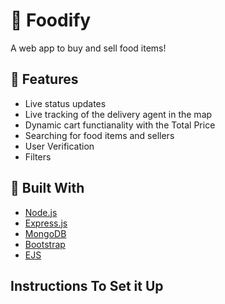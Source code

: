 # :pizza: Foodify

A web app to buy and sell food items!

## :tada: Features

- Live status updates
- Live tracking of the delivery agent in the map
- Dynamic cart functianality with the Total Price
- Searching for food items and sellers
- User Verification
- Filters

## :hammer: Built With

- [Node.js](https://nodejs.org/en/)
- [Express.js](https://expressjs.com/)
- [MongoDB](https://www.mongodb.com/)
- [Bootstrap](https://getbootstrap.com/)
- [EJS](https://ejs.co/)

## Instructions To Set it Up
